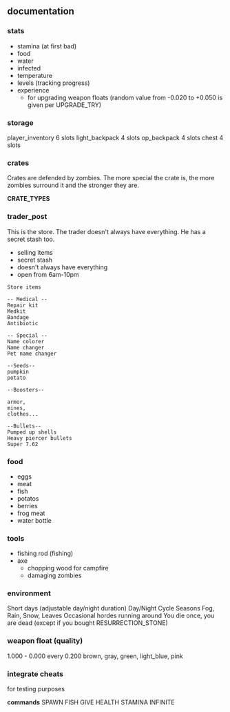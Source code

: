 ## documentation

### stats
- stamina (at first bad)
- food
- water
- infected
- temperature
- levels (tracking progress)
- experience
  - for upgrading weapon floats (random value from -0.020 to +0.050 is given per UPGRADE_TRY)
  
### storage
player_inventory 6 slots
light_backpack 4 slots
op_backpack 4 slots
chest 4 slots
  
### crates
Crates are defended by zombies. The more special the crate is, the more zombies surround it and the stronger they are.

**CRATE_TYPES**  
  
### trader_post
This is the store. The trader doesn't always have everything. He has a secret stash too.
- selling items
- secret stash
- doesn't always have everything
- open from 6am-10pm

```
Store items

-- Medical --
Repair kit
Medkit
Bandage
Antibiotic

-- Special --
Name colorer
Name changer
Pet name changer

--Seeds--
pumpkin
potato

--Boosters--

armor,
mines,
clothes...

--Bullets--
Pumped up shells
Heavy piercer bullets
Super 7.62

```

### food
- eggs
- meat
- fish
- potatos
- berries
- frog meat
- water bottle

### tools
- fishing rod (fishing)
- axe
  - chopping wood for campfire
  - damaging zombies

### environment
Short days (adjustable day/night duration)
Day/Night Cycle
Seasons
Fog, Rain, Snow, Leaves
Occasional hordes running around
You die once, you are dead (except if you bought RESURRECTION_STONE)

### weapon float (quality)
1.000 - 0.000
every 0.200 brown, gray, green, light_blue, pink

### integrate cheats
for testing purposes

**commands**
SPAWN <NUMBEROF> FISH
GIVE <NUMBER> HEALTH
STAMINA INFINITE <STATE>

